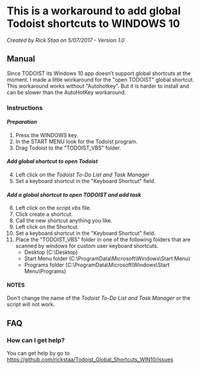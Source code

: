 # This is a workaround to add global Todoist shortcuts to WINDOWS 10
_Created by Rick Staa on 5/07/2017 - Version 1.0_

## Manual
Since TODOIST its Windows 10 app doesn’t support global shortcuts at the moment. I made a little workaround for the "open TODOIST" global shortcut.
This workaround works without "Autohotkey". But it is harder to install and can be slower than the AutoHotKey workaround.

### Instructions

#### _Preparation_
1. Press the WINDOWS key.
2. In the START MENU look for the Todoist program.
3. Drag Todoist to the "TODOIST_VBS" folder.

#### _Add global shortcut to open Todoist_
4. Left click on the *Todoist To-Do List and Task Manager*
5. Set a keyboard shortcut in the "Keyboard Shortcut" field.

#### _Add a global shortcut to open TODOIST and add task_
6. Left click on the *script.vbs* file.
7. Click create a shortcut.
8. Call the new shortcut anything you like.
9. Left click on the Shortcut.
10. Set a keyboard shortcut in the "Keyboard Shortcut" field.
11. Place the "TODOIST_VBS" folder in one of the following folders that are scanned by windows for custom user keyboard shortcuts.
	* Desktop (C:\Desktop)
	* Start Menu folder (C:\ProgramData\Microsoft\Windows\Start Menu\)
	* Programs folder (C:\ProgramData\Microsoft\Windows\Start Menu\Programs)

#### NOTES
Don't change the name of the *Todoist To-Do List and Task Manager* or the script will not work.

## FAQ

### How can I get help?
You can get help by go to https://github.com/rickstaa/Todoist_Global_Shortcuts_WIN10/issues
